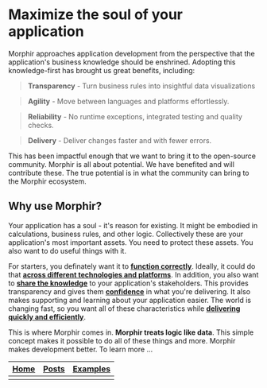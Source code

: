 # Maximize the soul of your application

Morphir approaches application development from the perspective that the application's business knowledge should be enshrined.  Adopting this knowledge-first has brought us great benefits, including:

> **Transparency** - Turn business rules into insightful data visualizations

> **Agility** - Move between languages and platforms effortlessly.

> **Reliability** - No runtime exceptions, integrated testing and quality checks.

> **Delivery** - Deliver changes faster and with fewer errors.

This has been impactful enough that we want to bring it to the open-source community. Morphir is all about potential. We have benefited and will contribute these. The true potential is in what the community can bring to the Morphir ecosystem.

## Why use Morphir?
Your application has a soul - it's reason for existing.  It might be embodied in calculations, business rules, and other logic.  Collectively these are your application's most important assets.  You need to protect these assets.  You also want to do useful things with it.  

For starters, you definately want it to **[function correctly](why_functional_programming)**.  Ideally, it could do that **[across different technologies and platforms](work_across_languages_and_platforms)**.  In addition, you also want to **[share the knowledge](shared_logic_modeling)** to your application's stakeholders. This provides transparency and gives them **[confidence](build_confidence)** in what you're delivering.  It also makes supporting and learning about your application easier.  The world is changing fast, so you want all of these characteristics while **[delivering quickly and efficiently](dev_bots)**.

This is where Morphir comes in.  **Morphir treats logic like data**.  This simple concept makes it possible to do all of these things and more.  Morphir makes development better. To learn more ...


[Home](/index) | [Posts](posts) | [Examples](https://github.com/finos/morphir-examples/)
-----|------|------
 | | 

